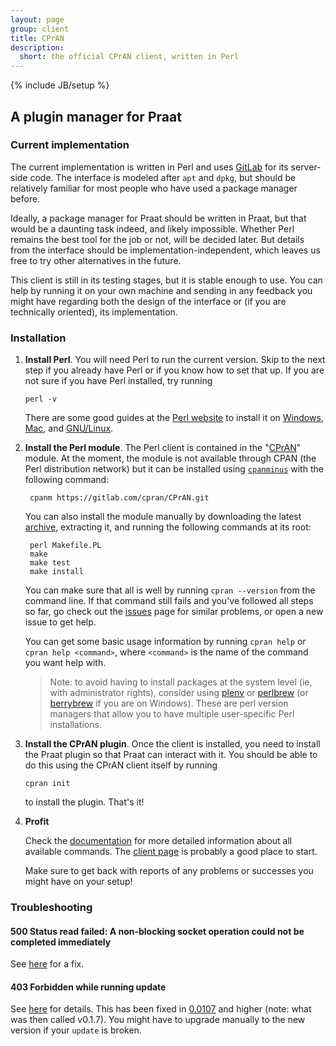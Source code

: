 ```yaml
---
layout: page
group: client
title: CPrAN
description:
  short: the official CPrAN client, written in Perl
---
```

{% include JB/setup %}

A plugin manager for Praat
--------------------------

### Current implementation

The current implementation is written in Perl and uses [GitLab][] for its
server-side code. The interface is modeled after `apt` and `dpkg`, but should be
relatively familiar for most people who have used a package manager before.

Ideally, a package manager for Praat should be written in Praat, but that would
be a daunting task indeed, and likely impossible. Whether Perl remains the best
tool for the job or not, will be decided later. But details from the interface
should be implementation-independent, which leaves us free to try other
alternatives in the future.

This client is still in its testing stages, but it is stable enough to use. You
can help by running it on your own machine and sending in any feedback you might
have regarding both the design of the interface or (if you are technically
oriented), its implementation.

### Installation

1.  **Install Perl**. You will need Perl to run the current version. Skip to
    the next step if you already have Perl or if you know how to set that up. If
    you are not sure if you have Perl installed, try running

        perl -v

    There are some good guides at the [Perl website](http://perl.org) to install
    it on [Windows][winperl], [Mac][macperl], and [GNU/Linux][linuxperl].

    [macperl]: http://learn.perl.org/installing/osx.html
    [winperl]: http://learn.perl.org/installing/windows.html
    [linuxperl]: http://learn.perl.org/installing/unix_linux.html

2. **Install the Perl module**. The Perl client is contained in the
    "[CPrAN][cpran module]" module. At the moment, the module is not available
    through CPAN (the Perl distribution network) but it can be installed using
    [`cpanminus`][cpanminus] with the following command:

        cpanm https://gitlab.com/cpran/CPrAN.git

    You can also install the module manually by downloading the latest
    [archive][module archive], extracting it, and running the following commands
    at its root:

    [module archive]: https://gitlab.com/cpran/CPrAN/repository/archive.zip?ref=master

        perl Makefile.PL
        make
        make test
        make install

    You can make sure that all is well by running `cpran --version` from the
    command line. If that command still fails and you've followed all steps so
    far, go check out the [issues][] page for similar problems, or open a new
    issue to get help.

    You can get some basic usage information by running `cpran help` or
    `cpran help <command>`, where `<command>` is the name of the command
    you want help with.

    [cpran module]: https://gitlab.com/cpran/CPrAN

    > Note: to avoid having to install packages at the system level (ie, with
    > administrator rights), consider using [plenv][] or [perlbrew][] (or
    > [berrybrew][] if you are on Windows). These are perl version managers that
    > allow you to have multiple user-specific Perl installations.

    [cpanminus]: https://github.com/miyagawa/cpanminus
    [perlbrew]: https://perlbrew.pl
    [plenv]: http://weblog.bulknews.net/post/58079418600/plenv-alternative-for-perlbrew
    [berrybrew]: http://perltricks.com/article/119/2014/10/10/Hello-berrybrew--the-Strawberry-Perl-version-manager

3.  **Install the CPrAN plugin**. Once the client is installed, you need to
    install the Praat plugin so that Praat can interact with it. You should be
    able to do this using the CPrAN client itself by running

        cpran init

    to install the plugin. That's it!

4.  **Profit**

    Check the [documentation][cpran docs] for more detailed information about
    all available commands. The [client page](cpran) is probably a good place to
    start.

    [cpran docs]: http://cpran.net/docs

    Make sure to get back with reports of any problems or successes you might
    have on your setup!

### Troubleshooting

#### 500 Status read failed: A non-blocking socket operation could not be completed immediately

See [here](https://gitlab.com/cpran/plugin_cpran/issues/6) for a fix.

#### 403 Forbidden while running update

See [here](https://gitlab.com/cpran/plugin_cpran/issues/25) for details. This
has been fixed in [0.0107](https://gitlab.com/cpran/plugin_cpran/commits/v0.1.7)
and higher (note: what was then called v0.1.7). You might have to upgrade
manually to the new version if your `update` is broken.

[gitlab]: https://gitlab.com
[bower]: https://github.com/bower/bower
[zip]: https://gitlab.com/cpran/plugin_cpran/repository/archive.zip?ref=master
[semver]: http://semver.org
[issues]: https://gitlab.com/cpran/plugin_cpran/issues
